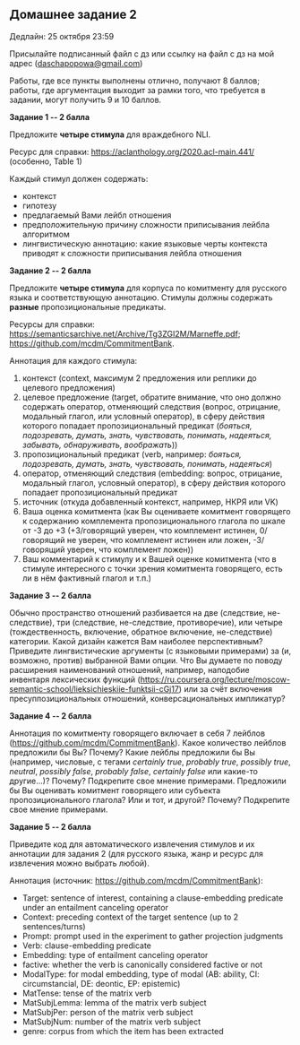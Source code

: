 ## Домашнее задание 2

Дедлайн: 25 октября 23:59

Присылайте подписанный файл с дз или ссылку на файл с дз на мой адрес (daschapopowa@gmail.com)

Работы, где все пункты выполнены отлично, получают 8 баллов; работы, где аргументация выходит за рамки того, что требуется в задании, могут получить 9 и 10 баллов.

**Задание 1 -- 2 балла**

Предложите **четыре стимула** для враждебного NLI.

Ресурс для справки: https://aclanthology.org/2020.acl-main.441/ (особенно, Table 1)

Каждый стимул должен содержать:

+ контекст
+ гипотезу
+ предлагаемый Вами лейбл отношения
+ предположительную причину сложности приписывания лейбла алгоритмом
+ лингвистическую аннотацию: какие языковые черты контекста приводят к сложности приписывания лейбла отношения

**Задание 2 -- 2 балла**

Предложите **четыре стимула** для корпуса по комитменту для русского языка и соответствующую аннотацию. Стимулы должны содержать **разные** пропозициональные предикаты.

Ресурсы для справки: https://semanticsarchive.net/Archive/Tg3ZGI2M/Marneffe.pdf; https://github.com/mcdm/CommitmentBank. 

Аннотация для каждого стимула:

1. контекст (context, максимум 2 предложения или реплики до целевого предложения)
2. целевое предложение (target, обратите внимание, что оно должно содержать оператор, отменяющий следствия (вопрос, отрицание, модальный глагол, или условный оператор), в сферу действия которого попадает пропозициональный предикат (*бояться, подозревать, думать, знать, чувствовать, понимать, надеяться, забывать, обнаруживать, воображать*))
3. пропозициональный предикат (verb, например: *бояться, подозревать, думать, знать, чувствовать, понимать, надеяться*)
4. оператор, отменяющий следствия (embedding: вопрос, отрицание, модальный глагол, условный оператор), в сферу действия которого попадает пропозициональный предикат
5. источник (откуда добавленный контекст, например, НКРЯ или VK)
6. Ваша оценка комитмента (как Вы оцениваете комитмент говорящего к содержанию комплемента пропозиционального глагола по шкале от -3 до +3 (+3/говорящий уверен, что комплемент истинен, 0/говорящий не уверен, что комплемент истинен или ложен, -3/говорящий уверен, что комплемент ложен))
7. Ваш комментарий к стимулу и к Вашей оценке комитмента (что в стимуле интересного с точки зрения комитмента говорящего, есть ли в нём фактивный глагол и т.п.)

**Задание 3 -- 2 балла**

Обычно пространство отношений разбивается на две (следствие, не-следствие), три (следствие, не-следствие, противоречие), или четыре (тождественность, включение, обратное включение, не-следствие) категории. Какой дизайн кажется Вам наиболее перспективным? Приведите лингвистические аргументы (с языковыми примерами) за (и, возможно, против) выбранной Вами опции. Что Вы думаете по поводу расширения наименований отношений, например, наподобие инвентаря лексических функций (https://ru.coursera.org/lecture/moscow-semantic-school/lieksichieskiie-funktsii-cGj17) или за счёт включения пресуппозициональных отношений, конверсациональных импликатур?

**Задание 4 -- 2 балла**

Аннотация по комитменту говорящего включает в себя 7 лейблов (https://github.com/mcdm/CommitmentBank). Какое количество лейблов предложили бы Вы? Почему? Какие лейблы предложили бы Вы (например, числовые, с тегами *certainly true*, *probably true*, *possibly true*, *neutral*, *possibly false*, *probably false*, *certainly false* или какие-то другие...)? Почему? Подкрепите свое мнение примерами. Предложили бы Вы оценивать комитмент говорящего или субъекта пропозиционального глагола? Или и тот, и другой? Почему? Подкрепите свое мнение примерами. 

**Задание 5 -- 2 балла**

Приведите код для автоматического извлечения стимулов и их аннотации для задания 2 (для русского языка, жанр и ресурс для извлечения можно выбрать любой).

Аннотация (источник: https://github.com/mcdm/CommitmentBank):

+ Target: sentence of interest, containing a clause-embedding predicate under an entailment canceling operator
+ Context: preceding context of the target sentence (up to 2 sentences/turns)
+ Prompt: prompt used in the experiment to gather projection judgments
+ Verb: clause-embedding predicate
+ Embedding: type of entailment canceling operator
+ factive: whether the verb is canonically considered factive or not
+ ModalType: for modal embedding, type of modal (AB: ability, CI: circumstancial, DE: deontic, EP: epistemic)
+ MatTense: tense of the matrix verb
+ MatSubjLemma: lemma of the matrix verb subject
+ MatSubjPer: person of the matrix verb subject
+ MatSubjNum: number of the matrix verb subject
+ genre: corpus from which the item has been extracted


